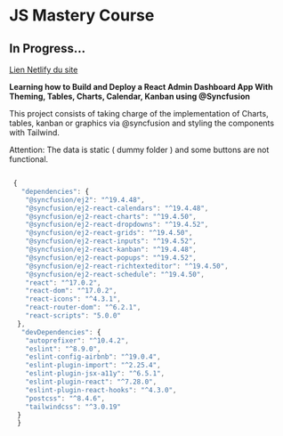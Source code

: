 # JS Mastery Course


## In Progress...

[ Lien Netlify du site](https://candid-dusk-f47dd4.netlify.app/)

**Learning how to Build and Deploy a React Admin Dashboard App With Theming, Tables, Charts, Calendar, Kanban using @Syncfusion**

This project consists of taking charge of the implementation of Charts, tables, kanban or graphics via @syncfusion and styling the components with  Tailwind.

Attention:
The data is static ( dummy folder ) and some buttons are not functional.

```javascript

 {
   "dependencies": {
    "@syncfusion/ej2": "^19.4.48",
    "@syncfusion/ej2-react-calendars": "^19.4.48",
    "@syncfusion/ej2-react-charts": "^19.4.50",
    "@syncfusion/ej2-react-dropdowns": "^19.4.52",
    "@syncfusion/ej2-react-grids": "^19.4.50",
    "@syncfusion/ej2-react-inputs": "^19.4.52",
    "@syncfusion/ej2-react-kanban": "^19.4.48",
    "@syncfusion/ej2-react-popups": "^19.4.52",
    "@syncfusion/ej2-react-richtexteditor": "^19.4.50",
    "@syncfusion/ej2-react-schedule": "^19.4.50",
    "react": "^17.0.2",
    "react-dom": "^17.0.2",
    "react-icons": "^4.3.1",
    "react-router-dom": "^6.2.1",
    "react-scripts": "5.0.0"
  },
   "devDependencies": {
    "autoprefixer": "^10.4.2",
    "eslint": "^8.9.0",
    "eslint-config-airbnb": "^19.0.4",
    "eslint-plugin-import": "^2.25.4",
    "eslint-plugin-jsx-a11y": "^6.5.1",
    "eslint-plugin-react": "^7.28.0",
    "eslint-plugin-react-hooks": "^4.3.0",
    "postcss": "^8.4.6",
    "tailwindcss": "^3.0.19"
  }
  }
```
